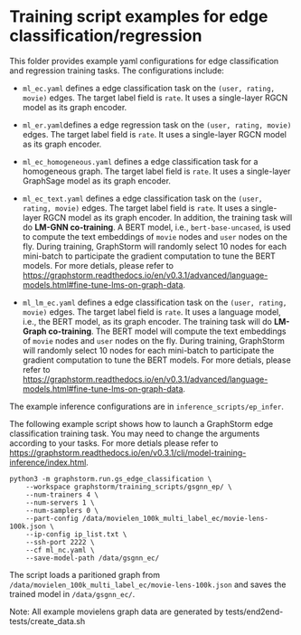 # Training script examples for edge classification/regression
This folder provides example yaml configurations for edge classification and regression training tasks.
The configurations include:

  * ``ml_ec.yaml`` defines a edge classification task on the ``(user, rating, movie)`` edges. The target label field is ``rate``. It uses a single-layer RGCN model as its graph encoder.

  * ``ml_er.yaml``defines a edge regression task on the ``(user, rating, movie)`` edges. The target label field is ``rate``. It uses a single-layer RGCN model as its graph encoder.

  * ``ml_ec_homogeneous.yaml`` defines a edge classification task for a homogeneous graph. The target label field is ``rate``. It uses a single-layer GraphSage model as its graph encoder.

  * ``ml_ec_text.yaml`` defines a edge classification task on the ``(user, rating, movie)`` edges. The target label field is ``rate``. It uses a single-layer RGCN model as its graph encoder. In addition, the training task will do **LM-GNN co-training**. A BERT model, i.e., ``bert-base-uncased``, is used to compute the text embeddings of ``movie`` nodes and ``user`` nodes on the fly. During training, GraphStorm will randomly select 10 nodes for each mini-batch to participate the gradient computation to tune the BERT models. For more detials, please refer to https://graphstorm.readthedocs.io/en/v0.3.1/advanced/language-models.html#fine-tune-lms-on-graph-data.

  * ``ml_lm_ec.yaml`` defines a edge classification task on the ``(user, rating, movie)`` edges. The target label field is ``rate``. It uses a language model, i.e., the BERT model, as its graph encoder. The training task will do **LM-Graph co-training**. The BERT model will compute the text embeddings of ``movie`` nodes and ``user`` nodes on the fly. During training, GraphStorm will randomly select 10 nodes for each mini-batch to participate the gradient computation to tune the BERT models. For more detials, please refer to https://graphstorm.readthedocs.io/en/v0.3.1/advanced/language-models.html#fine-tune-lms-on-graph-data.


The example inference configurations are in ``inference_scripts/ep_infer``.

The following example script shows how to launch a GraphStorm edge classification training task.
You may need to change the arguments according to your tasks.
For more detials please refer to https://graphstorm.readthedocs.io/en/v0.3.1/cli/model-training-inference/index.html.

```
python3 -m graphstorm.run.gs_edge_classification \
    --workspace graphstorm/training_scripts/gsgnn_ep/ \
    --num-trainers 4 \
    --num-servers 1 \
    --num-samplers 0 \
    --part-config /data/movielen_100k_multi_label_ec/movie-lens-100k.json \
    --ip-config ip_list.txt \
    --ssh-port 2222 \
    --cf ml_nc.yaml \
    --save-model-path /data/gsgnn_ec/
```

The script loads a paritioned graph from ``/data/movielen_100k_multi_label_ec/movie-lens-100k.json`` and saves the trained model in ``/data/gsgnn_ec/``.

Note: All example movielens graph data are generated by tests/end2end-tests/create_data.sh
